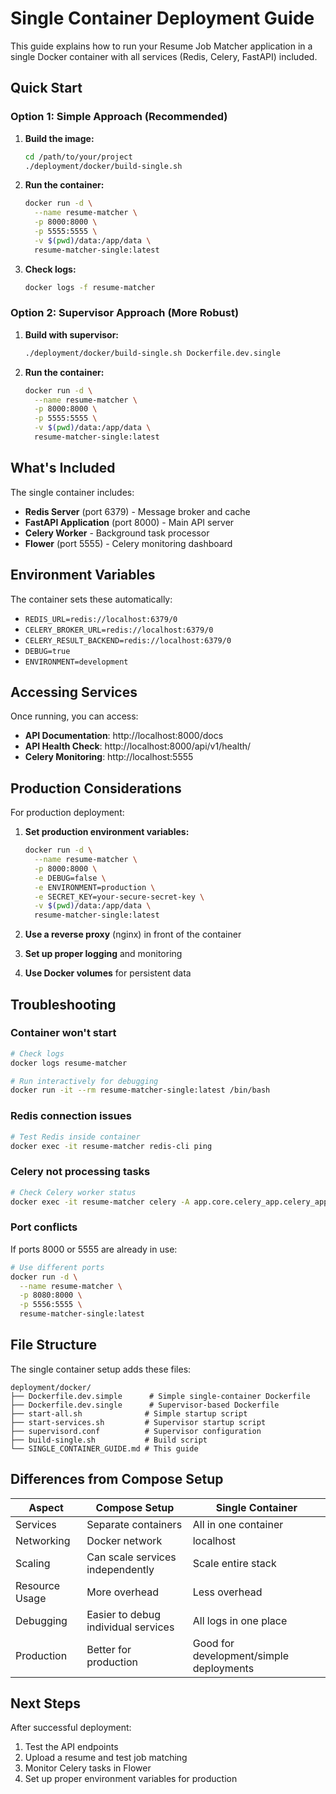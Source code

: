 # Single Container Deployment Guide

This guide explains how to run your Resume Job Matcher application in a single Docker container with all services (Redis, Celery, FastAPI) included.

## Quick Start

### Option 1: Simple Approach (Recommended)

1. **Build the image:**
   ```bash
   cd /path/to/your/project
   ./deployment/docker/build-single.sh
   ```

2. **Run the container:**
   ```bash
   docker run -d \
     --name resume-matcher \
     -p 8000:8000 \
     -p 5555:5555 \
     -v $(pwd)/data:/app/data \
     resume-matcher-single:latest
   ```

3. **Check logs:**
   ```bash
   docker logs -f resume-matcher
   ```

### Option 2: Supervisor Approach (More Robust)

1. **Build with supervisor:**
   ```bash
   ./deployment/docker/build-single.sh Dockerfile.dev.single
   ```

2. **Run the container:**
   ```bash
   docker run -d \
     --name resume-matcher \
     -p 8000:8000 \
     -p 5555:5555 \
     -v $(pwd)/data:/app/data \
     resume-matcher-single:latest
   ```

## What's Included

The single container includes:
- **Redis Server** (port 6379) - Message broker and cache
- **FastAPI Application** (port 8000) - Main API server
- **Celery Worker** - Background task processor
- **Flower** (port 5555) - Celery monitoring dashboard

## Environment Variables

The container sets these automatically:
- `REDIS_URL=redis://localhost:6379/0`
- `CELERY_BROKER_URL=redis://localhost:6379/0`
- `CELERY_RESULT_BACKEND=redis://localhost:6379/0`
- `DEBUG=true`
- `ENVIRONMENT=development`

## Accessing Services

Once running, you can access:
- **API Documentation**: http://localhost:8000/docs
- **API Health Check**: http://localhost:8000/api/v1/health/
- **Celery Monitoring**: http://localhost:5555

## Production Considerations

For production deployment:

1. **Set production environment variables:**
   ```bash
   docker run -d \
     --name resume-matcher \
     -p 8000:8000 \
     -e DEBUG=false \
     -e ENVIRONMENT=production \
     -e SECRET_KEY=your-secure-secret-key \
     -v $(pwd)/data:/app/data \
     resume-matcher-single:latest
   ```

2. **Use a reverse proxy** (nginx) in front of the container

3. **Set up proper logging** and monitoring

4. **Use Docker volumes** for persistent data

## Troubleshooting

### Container won't start
```bash
# Check logs
docker logs resume-matcher

# Run interactively for debugging
docker run -it --rm resume-matcher-single:latest /bin/bash
```

### Redis connection issues
```bash
# Test Redis inside container
docker exec -it resume-matcher redis-cli ping
```

### Celery not processing tasks
```bash
# Check Celery worker status
docker exec -it resume-matcher celery -A app.core.celery_app.celery_app inspect active
```

### Port conflicts
If ports 8000 or 5555 are already in use:
```bash
# Use different ports
docker run -d \
  --name resume-matcher \
  -p 8080:8000 \
  -p 5556:5555 \
  resume-matcher-single:latest
```

## File Structure

The single container setup adds these files:
```
deployment/docker/
├── Dockerfile.dev.simple      # Simple single-container Dockerfile
├── Dockerfile.dev.single      # Supervisor-based Dockerfile
├── start-all.sh              # Simple startup script
├── start-services.sh         # Supervisor startup script
├── supervisord.conf          # Supervisor configuration
├── build-single.sh           # Build script
└── SINGLE_CONTAINER_GUIDE.md # This guide
```

## Differences from Compose Setup

| Aspect | Compose Setup | Single Container |
|--------|---------------|------------------|
| Services | Separate containers | All in one container |
| Networking | Docker network | localhost |
| Scaling | Can scale services independently | Scale entire stack |
| Resource Usage | More overhead | Less overhead |
| Debugging | Easier to debug individual services | All logs in one place |
| Production | Better for production | Good for development/simple deployments |

## Next Steps

After successful deployment:
1. Test the API endpoints
2. Upload a resume and test job matching
3. Monitor Celery tasks in Flower
4. Set up proper environment variables for production